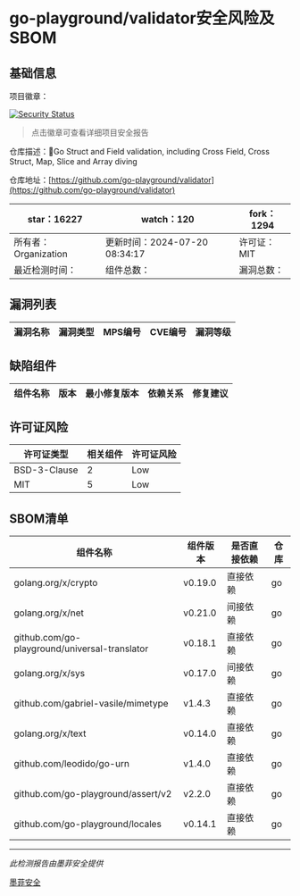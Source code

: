 # go-playground/validator安全风险及SBOM

## 基础信息

项目徽章：

[![Security Status](https://www.murphysec.com/platform3/v31/badge/1818352119407063040.svg)](https://www.murphysec.com/console/report/1694048915396390912/1818352119407063040)

> 点击徽章可查看详细项目安全报告

仓库描述：:100:Go Struct and Field validation, including Cross Field, Cross Struct, Map, Slice and Array diving

仓库地址：[https://github.com/go-playground/validator](https://github.com/go-playground/validator)

| star：16227 | watch：120 | fork：1294 |
| ----------- | -------------- | ------------ |
| 所有者：Organization | 更新时间：2024-07-20 08:34:17 | 许可证：MIT |
| 最近检测时间： | 组件总数： | 漏洞总数： |




## 漏洞列表

| 漏洞名称 | 漏洞类型 | MPS编号 | CVE编号 | 漏洞等级 |
| ------- | ------ | ------- | ------ | ----- |





## 缺陷组件

| 组件名称 | 版本 | 最小修复版本 | 依赖关系 | 修复建议 |
| -------- | ---- | ------------ | -------- | -------- |





## 许可证风险

| 许可证类型 | 相关组件 | 许可证风险 |
| ---------- | -------- | ---------- |
|BSD-3-Clause|2|Low|
|MIT|5|Low|




## SBOM清单

| 组件名称 | 组件版本 | 是否直接依赖 | 仓库 |
| -------- | -------- | ------------ | ---- |
|golang.org/x/crypto|v0.19.0|直接依赖|go|
|golang.org/x/net|v0.21.0|间接依赖|go|
|github.com/go-playground/universal-translator|v0.18.1|直接依赖|go|
|golang.org/x/sys|v0.17.0|间接依赖|go|
|github.com/gabriel-vasile/mimetype|v1.4.3|直接依赖|go|
|golang.org/x/text|v0.14.0|直接依赖|go|
|github.com/leodido/go-urn|v1.4.0|直接依赖|go|
|github.com/go-playground/assert/v2|v2.2.0|直接依赖|go|
|github.com/go-playground/locales|v0.14.1|直接依赖|go|


------

*此检测报告由墨菲安全提供*

[墨菲安全](www.murphysec.com)